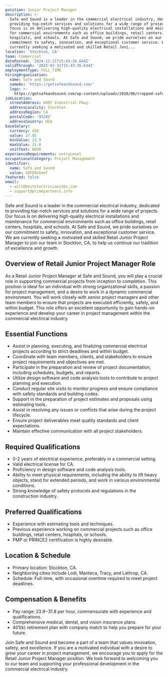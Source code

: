 ```yaml
---
position: Junior Project Manager
description: >-
  Safe and Sound is a leader in the commercial electrical industry, dedicated to
  providing top-notch services and solutions for a wide range of projects. Our
  focus is on delivering high-quality electrical installations and maintenance
  for commercial environments such as office buildings, retail centers,
  hospitals, and schools. At Safe and Sound, we pride ourselves on our
  commitment to safety, innovation, and exceptional customer service. We are
  currently seeking a motivated and skilled Retail Juni...
location: 'Stockton, CA'
team: Commercial
datePosted: '2024-12-21T15:43:36.644Z'
validThrough: '2025-01-31T15:43:36.644Z'
employmentType: FULL_TIME
hiringOrganization:
  name: Safe and Sound
  sameAs: 'https://getsafeandsound.com/'
  logo: >-
    https://getsafeandsound.com/wp-content/uploads/2020/08/cropped-safe-and-sound-logo-460.png
jobLocation:
  streetAddress: 6697 Industrial Pkwy.
  addressLocality: Stockton
  addressRegion: CA
  postalCode: '95202'
  addressCountry: USA
baseSalary:
  currency: USD
  value: 27.85
  minValue: 23.9
  maxValue: 31.8
  unitText: HOUR
experienceRequirements: entryLevel
occupationalCategory: Project Management
identifier:
  name: Safe and Sound
  value: SAFE9zboef
featured: false
email:
  - will@bestelectricianjobs.com
  - support@primepartners.info
---
```




Safe and Sound is a leader in the commercial electrical industry, dedicated to providing top-notch services and solutions for a wide range of projects. Our focus is on delivering high-quality electrical installations and maintenance for commercial environments such as office buildings, retail centers, hospitals, and schools. At Safe and Sound, we pride ourselves on our commitment to safety, innovation, and exceptional customer service. We are currently seeking a motivated and skilled Retail Junior Project Manager to join our team in Stockton, CA, to help us continue our tradition of excellence and growth.

## Overview of Retail Junior Project Manager Role

As a Retail Junior Project Manager at Safe and Sound, you will play a crucial role in supporting commercial projects from inception to completion. This position is ideal for an individual with strong organizational skills, a passion for project management, and a desire to work in a dynamic commercial environment. You will work closely with senior project managers and other team members to ensure that projects are executed efficiently, safely, and within budget. This role offers an excellent opportunity to gain hands-on experience and develop your career in project management within the commercial electrical industry.

## Essential Functions

- Assist in planning, executing, and finalizing commercial electrical projects according to strict deadlines and within budget.
- Coordinate with team members, clients, and stakeholders to ensure project requirements and objectives are met.
- Participate in the preparation and review of project documentation, including schedules, budgets, and reports.
- Utilize design software and code analysis tools to contribute to project planning and execution.
- Conduct regular site visits to monitor progress and ensure compliance with safety standards and building codes.
- Support in the preparation of project estimates and proposals using estimating tools.
- Assist in resolving any issues or conflicts that arise during the project lifecycle.
- Ensure project deliverables meet quality standards and client expectations.
- Maintain effective communication with all project stakeholders.

## Required Qualifications

- 0-2 years of electrical experience, preferably in a commercial setting.
- Valid electrical license for CA.
- Proficiency in design software and code analysis tools.
- Ability to meet physical requirements, including the ability to lift heavy objects, stand for extended periods, and work in various environmental conditions.
- Strong knowledge of safety protocols and regulations in the construction industry.

## Preferred Qualifications

- Experience with estimating tools and techniques.
- Previous experience working on commercial projects such as office buildings, retail centers, hospitals, or schools.
- PMP or PRINCE2 certification is highly desirable.

## Location & Schedule

- Primary location: Stockton, CA.
- Neighboring cities include Lodi, Manteca, Tracy, and Lathrop, CA.
- Schedule: Full-time, with occasional overtime required to meet project deadlines.

## Compensation & Benefits

- Pay range: $23.9-$31.8 per hour, commensurate with experience and qualifications.
- Comprehensive medical, dental, and vision insurance plans.
- 401(k) retirement plan with company match to help you prepare for your future.

Join Safe and Sound and become a part of a team that values innovation, safety, and excellence. If you are a motivated individual with a desire to grow your career in project management, we encourage you to apply for the Retail Junior Project Manager position. We look forward to welcoming you to our team and supporting your professional development in the commercial electrical industry.
